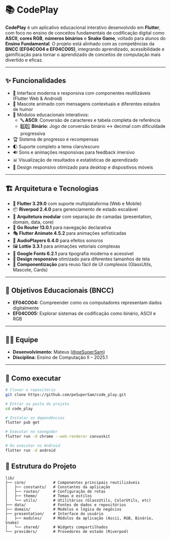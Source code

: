 # 📚 CodePlay

**CodePlay** é um aplicativo educacional interativo desenvolvido em **Flutter**, com foco no ensino de conceitos fundamentais de codificação digital como **ASCII**, **cores RGB**, **números binários** e **Snake Game**, voltado para alunos do **Ensino Fundamental**. O projeto está alinhado com as competências da **BNCC (EF04CO04 e EF04CO05)**, integrando aprendizado, acessibilidade e gamificação para tornar o aprendizado de conceitos de computação mais divertido e eficaz.

---

## ✨ Funcionalidades

- 🎨 Interface moderna e responsiva com componentes reutilizáveis (Flutter Web & Android)
- 🤖 Mascote animado com mensagens contextuais e diferentes estados de humor
- 🧩 Módulos educacionais interativos:
  - 🔤 **ASCII**: Conversão de caracteres e tabela completa de referência
  - 0️⃣1️⃣ **Binário**: Jogo de conversão binário ↔ decimal com dificuldade progressiva
- 🏆 Sistema de progresso e recompensas
- 🌓 Suporte completo a tema claro/escuro
- 🔊 Sons e animações responsivas para feedback imersivo
- 📊 Visualização de resultados e estatísticas de aprendizado
- 📱 Design responsivo otimizado para desktop e dispositivos móveis

---

## 🏗 Arquitetura e Tecnologias

- 🔄 **Flutter 3.29.0** com suporte multiplataforma (Web e Mobile)
- 📦 **Riverpod 2.4.0** para gerenciamento de estado escalável
- 🧩 **Arquitetura modular** com separação de camadas (presentation, domain, data, core)
- 🧭 **Go Router 13.0.1** para navegação declarativa
- 🎭 **Flutter Animate 4.5.2** para animações sofisticadas
- 🎵 **AudioPlayers 6.4.0** para efeitos sonoros
- 🖼️ **Lottie 3.3.1** para animações vetoriais complexas
- 🔡 **Google Fonts 6.2.1** para tipografia moderna e acessível
- 📱 **Design responsivo** otimizado para diferentes tamanhos de tela
- 🧪 **Componentização** para reuso fácil de UI complexos (GlassUtils, Mascote, Cards)

---

## 🎯 Objetivos Educacionais (BNCC)

- **EF04CO04:** Compreender como os computadores representam dados digitalmente
- **EF04CO05:** Explorar sistemas de codificação como binário, ASCII e RGB
---

## 🧑‍💻 Equipe

- **Desenvolvimento:** Mateus ([@peSuperSam](https://github.com/peSuperSam))
- **Disciplina:** Ensino de Computação II – 2025.1

---

## 🚀 Como executar

```bash
# Clonar o repositório
git clone https://github.com/peSuperSam/code_play.git

# Entrar na pasta do projeto
cd code_play

# Instalar as dependências
flutter pub get

# Executar no navegador
flutter run -d chrome --web-renderer canvaskit

# Ou executar no Android
flutter run -d android

```

## 🧩 Estrutura do Projeto

```
lib/
├── core/            # Componentes principais reutilizáveis
│   ├── constants/   # Constantes da aplicação
│   ├── routes/      # Configuração de rotas
│   ├── theme/       # Temas e estilos
│   └── utils/       # Utilitários (GlassUtils, ColorUtils, etc)
├── data/            # Fontes de dados e repositórios
├── domain/          # Modelos e lógica de negócios
├── presentation/    # Interface do usuário
│   ├── modules/     # Módulos da aplicação (Ascii, RGB, Binário, Snake)
│   └── shared/      # Widgets compartilhados
└── providers/       # Provedores de estado (Riverpod)
